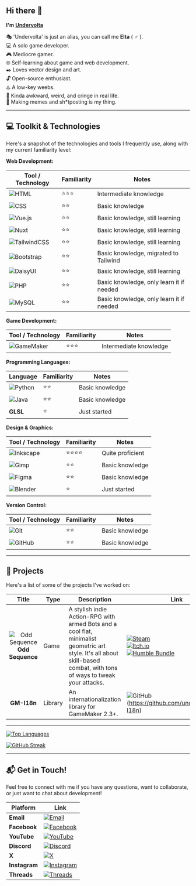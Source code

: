 ## Hi there 👋

**I'm** [**Undervolta**](https://lefinitas.com/home)

:performing_arts:  'Undervolta' is just an alias, you can call me **Elta** ( ♂ ).  
:computer:  A solo game developer.  
:video_game:  Mediocre gamer.  
:globe_with_meridians:  Self-learning about game and web development.  
:black_nib:  Loves vector design and art.  
:unlock:  Open-source enthusiast.  
:hotsprings:  A low-key weebs.  
:dash:  Kinda awkward, weird, and cringe in real life.  
:anger:  Making memes and sh*tposting is my thing.

---

## :computer: Toolkit & Technologies

Here's a snapshot of the technologies and tools I frequently use, along with my current familiarity level:

**Web Development:**

| Tool / Technology | Familiarity | Notes |
| ----------------- | ----------- | ----- |
| ![HTML](https://img.shields.io/badge/HTML-%23E34F26.svg?logo=html5&logoColor=white) | ⭐⭐⭐ | Intermediate knowledge |
| ![CSS](https://img.shields.io/badge/CSS-1572B6?logo=css3&logoColor=fff) | ⭐⭐ | Basic knowledge |
| ![Vue.js](https://img.shields.io/badge/Vue.js-4FC08D?logo=vuedotjs&logoColor=fff) | ⭐⭐ | Basic knowledge, still learning |
| ![Nuxt](https://img.shields.io/badge/Nuxt-002E3B?logo=nuxt&logoColor=#00DC82) | ⭐⭐ | Basic knowledge, still learning |
| ![TailwindCSS](https://img.shields.io/badge/Tailwind%20CSS-%2338B2AC.svg?logo=tailwind-css&logoColor=white) | ⭐⭐ | Basic knowledge, still learning |
| ![Bootstrap](https://img.shields.io/badge/Bootstrap-%23563D7C.svg?logo=bootstrap&logoColor=white) | ⭐⭐ | Basic knowledge, migrated to Tailwind |
| ![DaisyUI](https://img.shields.io/badge/DaisyUI-5A0EF8?logo=daisyui&logoColor=fff) | ⭐⭐ | Basic knowledge, still learning |
| ![PHP](https://img.shields.io/badge/php-%23777BB4.svg?&logo=php&logoColor=white) | ⭐⭐ | Basic knowledge, only learn it if needed |
| ![MySQL](https://img.shields.io/badge/MySQL-4479A1?logo=mysql&logoColor=fff) | ⭐⭐ | Basic knowledge, only learn it if needed |

**Game Development:**

| Tool / Technology | Familiarity | Notes |
| ----------------- | ----------- | ----- |
| ![GameMaker](https://img.shields.io/badge/GameMaker-000?logo=gamemaker&logoColor=fff) | ⭐⭐⭐ | Intermediate knowledge |

**Programming Languages:**

| Language | Familiarity | Notes |
| -------- | ----------- | ----- |
| ![Python](https://img.shields.io/badge/Python-3776AB?logo=python&logoColor=fff) | ⭐⭐ | Basic knowledge |
| ![Java](https://img.shields.io/badge/Java-%23ED8B00.svg?logo=openjdk&logoColor=white) | ⭐⭐ | Basic knowledge |
| **GLSL** | ⭐ | Just started |

**Design & Graphics:**

| Tool / Technology | Familiarity | Notes |
| ----------------- | ----------- | ----- |
| ![Inkscape](https://img.shields.io/badge/Inkscape-000000?logo=Inkscape&logoColor=white) | ⭐⭐⭐⭐ | Quite proficient |
| ![Gimp](https://img.shields.io/badge/Gimp-5C5543?logo=gimp&logoColor=white) | ⭐⭐ | Basic knowledge |
| ![Figma](https://img.shields.io/badge/Figma-F24E1E?logo=figma&logoColor=white) | ⭐⭐ | Basic knowledge |
| ![Blender](https://img.shields.io/badge/Blender-%23F5792A.svg?logo=blender&logoColor=white) | ⭐ | Just started |

**Version Control:**

| Tool / Technology | Familiarity | Notes |
| ----------------- | ----------- | ----- |
| ![Git](https://img.shields.io/badge/Git-F05032?logo=git&logoColor=fff) | ⭐⭐ | Basic knowledge |
| ![GitHub](https://img.shields.io/badge/GitHub-%23121011.svg?logo=github&logoColor=white) | ⭐⭐ | Basic knowledge |

---

## :open_file_folder: Projects

Here's a list of some of the projects I've worked on:

| Title | Type | Description | Link | Status |
| :---: | ---- | ----------- | ---- | ------ |
| ![Odd Sequence](https://ik.imagekit.io/undervolta/Game-1-Icon-Dark.webp?updatedAt=1745537279874) <br> **Odd Sequence** | Game | A stylish indie Action-RPG with armed Bots and a cool flat, minimalist geometric art style. It's all about skill-based combat, with tons of ways to tweak your attacks. | [![Steam](https://img.shields.io/badge/Steam-%23000000.svg?logo=steam&logoColor=white)](https://store.steampowered.com/app/2896040/Odd_Sequence/) <br> [![Itch.io](https://img.shields.io/badge/itch.io-%23FF0B34.svg?logo=Itch.io&logoColor=white)](https://undervolta.itch.io/odd-sequence-demo) <br> [![Humble Bundle](https://img.shields.io/badge/Humble%20Bundle-%23494F5C.svg?logo=HumbleBundle&logoColor=white)](https://www.humblebundle.com/store/odd-sequence) | ![Ongoing](https://img.shields.io/badge/Ongoing-447821) |
| **GM-I18n** | Library | An internationalization library for GameMaker 2.3+. | ![GitHub](https://img.shields.io/badge/GitHub-%23121011.svg?logo=github&logoColor=white)(https://github.com/undervolta/GM-I18n) | ![Ongoing](https://img.shields.io/badge/Ongoing-447821) |

---

<!-- [![GitHub Stats](https://github-readme-stats.vercel.app/api?username=undervolta&show_icons=true&theme=vision-friendly-dark&hide_title=true&hide_rank=true&count_private=true)](https://github.com/anuraghazra/github-readme-stats) -->

[![Top Languages](https://github-readme-stats-one-flame-96.vercel.app/api/top-langs/?username=undervolta&layout=compact&theme=vision-friendly-dark&hide=css,html)](https://github.com/anuraghazra/github-readme-stats)

[![GitHub Streak](https://github-readme-streak-stats.herokuapp.com/?user=undervolta&theme=vision-friendly-dark)](https://git.io/streak-stats)

---

## :mailbox_with_mail: Get in Touch!

Feel free to connect with me if you have any questions, want to collaborate, or just want to chat about development!

| Platform | Link |
| -------- | ---- |
| **Email** | [![Email](https://img.shields.io/badge/undervolta@outlook.com-0088aa)](mailto:undervolta@outlook.com) |
| **Facebook** | [![Facebook](https://img.shields.io/badge/Undervolta-%231877F2.svg?logo=Facebook&logoColor=white)](https://facebook.com/undervolta) |
| **YouTube** | [![YouTube](https://img.shields.io/badge/Undervolta-%23FF0000.svg?logo=YouTube&logoColor=white)](https://youtube.com/@undervolta) |
| **Discord** | [![Discord](https://img.shields.io/badge/Undervolta-5865F2?logo=discord&logoColor=fff)](https://discord.com/invite/5rXGW7SPkF) |
| **X** | [![X](https://img.shields.io/badge/Undervolta-%23000000.svg?logo=X&logoColor=white)](https://x.com/undervolta) |
| **Instagram** | [![Instagram](https://img.shields.io/badge/Undervolta-%23E4405F.svg?logo=Instagram&logoColor=white)](https://instagram.com/undervolta) |
| **Threads** | [![Threads](https://img.shields.io/badge/Undervolta-000000?logo=Threads&logoColor=white)](https://threads.com/@undervolta) |

